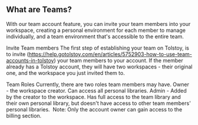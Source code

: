 ## What are Teams?

With our team account feature, you can invite your team members into your workspace, creating a personal environment for each member to manage individually, and a team environment that's accessible to the entire team.


Invite Team members
The first step of establishing your team on Tolstoy, is to invite (https://help.gotolstoy.com/en/articles/5752903-how-to-use-team-accounts-in-tolstoy) your team members to your account. If the member already has a Tolstoy account, they will have two workspaces - their original one, and the workspace you just invited them to.


Team Roles
Currently, there are two roles team members may have.
Owner - the workspace creator. Can access all personal libraries.
Admin - Added by the creator to the workspace. Has full access to the team library and their own personal library, but doesn't have access to other team members' personal libraries.
​
​Note: Only the account owner can gain access to the billing section.
